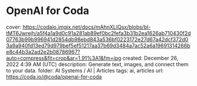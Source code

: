 # OpenAI for Coda

cover: https://codaio.imgix.net/docs/mAhnXLIQsx/blobs/bl-tMT6Jwrejh/a5f4a1a9d0c91a281ab89ef0bc2fefa3b31b2ea1626ab710430f2d07763b99b996941d2854db98ebd843a536bf0223172e27d67a42dcf372d03a9a940fd13ed79d979bef5ef51217aa37b69d3484a7ac52a6a19691314266be8c44b3a2ad2e2b08786967?auto=compress&fit=crop&ar=1.91%3A1&fm=jpg
created: December 26, 2022 4:39 AM (UTC)
description: Generate text, images, and connect them to your data.
folder: AI Systems / AI | Articles
tags: ai, articles
url: https://coda.io/@coda/openai-for-coda